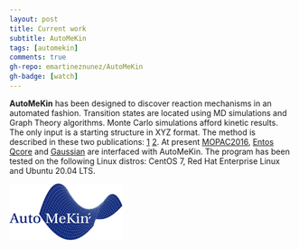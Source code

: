 ```yaml
---
layout: post
title: Current work
subtitle: AutoMeKin
tags: [automekin]
comments: true
gh-repo: emartineznunez/AutoMeKin
gh-badge: [watch]
---
```


**AutoMeKin** has been designed to discover reaction mechanisms in an automated fashion. Transition states are located using MD simulations and Graph Theory algorithms. Monte Carlo simulations afford kinetic results. The only input is a starting structure in XYZ format. The method is described in these two publications: [1](https://onlinelibrary.wiley.com/doi/abs/10.1002/jcc.23790) [2](https://pubs.rsc.org/en/content/articlelanding/2015/cp/c5cp02175h#!divAbstract). At present [MOPAC2016](https://github.com/openmopac/mopac), [Entos Qcore](https://software.entos.ai/qcore/documentation/) and [Gaussian](https://gaussian.com/) are interfaced with AutoMeKin. The program has been tested on the following Linux distros: CentOS 7, Red Hat Enterprise Linux and Ubuntu 20.04 LTS.

<p align="left">
   <img src="https://raw.githubusercontent.com/emartineznunez/AutoMeKin/main/logo.png" alt="alt text" width="200" height="100">
</p>


